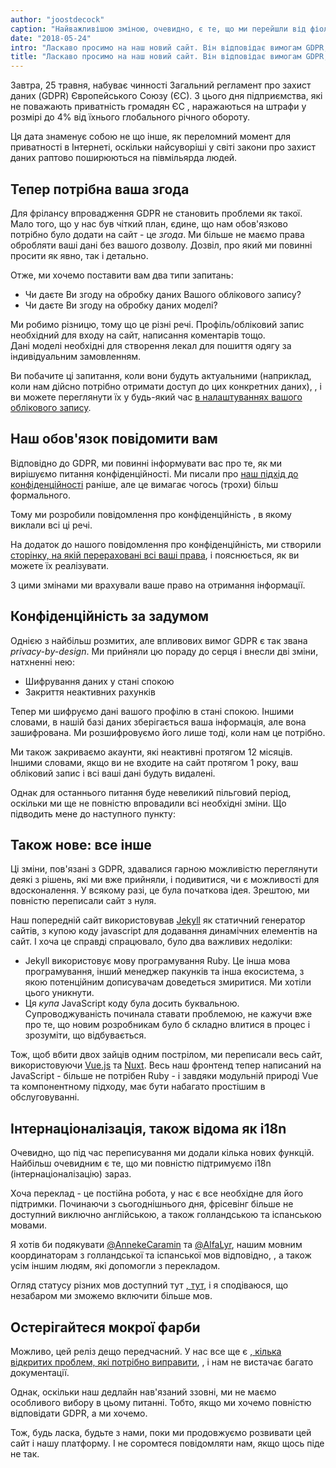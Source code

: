 ```yaml
---
author: "joostdecock"
caption: "Найважливішою зміною, очевидно, є те, що ми перейшли від фіолетового до чорного як нашого фірмового кольору"
date: "2018-05-24"
intro: "Ласкаво просимо на наш новий сайт. Він відповідає вимогам GDPR, розмовляє 3 мовами і пахне мокрою фарбою"
title: "Ласкаво просимо на наш новий сайт. Він відповідає вимогам GDPR, розмовляє 3 мовами і пахне мокрою фарбою"
---
```



Завтра, 25 травня, набуває чинності Загальний регламент про захист даних (GDPR) Європейського Союзу (ЄС). З цього дня підприємства, які не поважають приватність громадян ЄС , наражаються на штрафи у розмірі до 4% від їхнього глобального річного обороту.

Ця дата знаменує собою не що інше, як переломний момент для приватності в Інтернеті, оскільки найсуворіші у світі закони про захист даних раптово поширюються на півмільярда людей.

## Тепер потрібна ваша згода

Для фрілансу впровадження GDPR не становить проблеми як такої. Мало того, що у нас був чіткий план, єдине, що нам обов'язково потрібно було додати на сайт - це *згода*. Ми більше не маємо права обробляти ваші дані без вашого дозволу. Дозвіл, про який ми повинні просити як явно, так і детально.

Отже, ми хочемо поставити вам два типи запитань:

 - Чи даєте Ви згоду на обробку даних Вашого облікового запису?
 - Чи даєте Ви згоду на обробку даних моделі?

Ми робимо різницю, тому що це різні речі. Профіль/обліковий запис необхідний для входу на сайт, написання коментарів тощо.  
Дані моделі необхідні для створення лекал для пошиття одягу за індивідуальним замовленням.

Ви побачите ці запитання, коли вони будуть актуальними (наприклад, коли нам дійсно потрібно отримати доступ до цих конкретних даних), , і ви можете переглянути їх у будь-який час [в налаштуваннях вашого облікового запису](/account).

## Наш обов'язок повідомити вам

Відповідно до GDPR, ми повинні інформувати вас про те, як ми вирішуємо питання конфіденційності. Ми писали про [наш підхід до конфіденційності](/blog/privacy-choices) раніше, але це вимагає чогось (трохи) більш формального.

Тому ми розробили повідомлення про конфіденційність [](/privacy) , в якому виклали всі ці речі.

На додаток до нашого повідомлення про конфіденційність, ми створили [сторінку, на якій перераховані всі ваші права](/rights), і пояснюється, як ви можете їх реалізувати.

З цими змінами ми врахували ваше право на отримання інформації.

## Конфіденційність за задумом

Однією з найбільш розмитих, але впливових вимог GDPR є так звана *privacy-by-design*. Ми прийняли цю пораду до серця і внесли дві зміни, натхненні нею:

 - Шифрування даних у стані спокою
 - Закриття неактивних рахунків

Тепер ми шифруємо дані вашого профілю в стані спокою. Іншими словами, в нашій базі даних зберігається ваша інформація, але вона зашифрована. Ми розшифровуємо його лише тоді, коли нам це потрібно.

Ми також закриваємо акаунти, які неактивні протягом 12 місяців. Іншими словами, якщо ви не входите на сайт протягом 1 року, ваш обліковий запис і всі ваші дані будуть видалені.

Однак для останнього питання буде невеликий пільговий період, оскільки ми ще не повністю впровадили всі необхідні зміни. Що підводить мене до наступного пункту:

## Також нове: все інше

Ці зміни, пов'язані з GDPR, здавалися гарною можливістю переглянути деякі з рішень, які ми вже прийняли, і подивитися, чи є можливості для вдосконалення. У всякому разі, це була початкова ідея. Зрештою, ми повністю переписали сайт з нуля.

Наш попередній сайт використовував [Jekyll](https://jekyllrb.com/) як статичний генератор сайтів, з купою коду javascript для додавання динамічних елементів на сайт. І хоча це справді спрацювало, було два важливих недоліки:

 - Jekyll використовує мову програмування Ruby. Це інша мова програмування, інший менеджер пакунків та інша екосистема, з якою потенційним дописувачам доведеться змиритися. Ми хотіли цього уникнути.
 - Ця *купа* JavaScript коду була досить буквальною. Супроводжуваність починала ставати проблемою, не кажучи вже про те, що новим розробникам було б складно влитися в процес і зрозуміти, що відбувається.

Тож, щоб вбити двох зайців одним пострілом, ми переписали весь сайт, використовуючи [Vue.js](https://vuejs.org/) та [Nuxt](https://nuxtjs.org/). Весь наш фронтенд тепер написаний на JavaScript - більше не потрібен Ruby - і завдяки модульній природі Vue та компонентному підходу, має бути набагато простішим в обслуговуванні.

## Інтернаціоналізація, також відома як i18n

Очевидно, що під час переписування ми додали кілька нових функцій. Найбільш очевидним є те, що ми повністю підтримуємо i18n (інтернаціоналізацію) зараз.

Хоча переклад - це постійна робота, у нас є все необхідне для його підтримки. Починаючи з сьогоднішнього дня, фрісевінг більше не доступний виключно англійською, а також голландською та іспанською мовами.

Я хотів би подякувати [@AnnekeCaramin](/users/annekecaramin) та [@AlfaLyr](/users/alfalyr), нашим мовним координаторам з голландської та іспанської мов відповідно, , а також усім іншим людям, які допомогли з перекладом.

Огляд статусу різних мов доступний тут [, тут](/i18n), і я сподіваюся, що незабаром ми зможемо включити більше мов.

## Остерігайтеся мокрої фарби

Можливо, цей реліз дещо передчасний. У нас все ще є [, кілька відкритих проблем, які потрібно виправити](https://github.com/freesewing/site/issues), , і нам не вистачає багато документації.

Однак, оскільки наш дедлайн нав'язаний ззовні, ми не маємо особливого вибору в цьому питанні. Тобто, якщо ми хочемо повністю відповідати GDPR, а ми хочемо.

Тож, будь ласка, будьте з нами, поки ми продовжуємо розвивати цей сайт і нашу платформу. І не соромтеся повідомляти нам, якщо щось піде не так.

